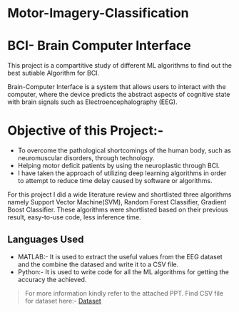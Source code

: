 # Motor-Imagery-Classification
# BCI- Brain Computer Interface

This project is a compartitive study of different ML algorithms to find out the best sutiable Algorithm for BCI.

Brain-Computer Interface is a system that allows users to interact with the computer, where the device predicts the abstract aspects of cognitive state with brain signals such as Electroencephalography (EEG).

# Objective of this Project:-
* To overcome the pathological shortcomings of the human body, such as neuromuscular disorders, through technology.
* Helping motor deficit patients by using the neuroplastic through BCI.
* I have taken the approach of utilizing deep learning algorithms in order to attempt to reduce time delay caused by software or algorithms.


For this project I did a wide literature review and shortlisted three algorithms namely Support Vector Machine(SVM), Random Forest Classifier, Gradient Boost Classifier.
These algorithms were shortlisted based on their previous result, easy-to-use code, less inference time.

## Languages Used

* MATLAB:- It is used to extract the useful values from the EEG dataset and the combine the datased and write it to a CSV file.
* Python:- It is used to write code for all the ML algorithms for getting the accuracy the achieved.


> For more information kindly refer to the attached PPT.
> Find CSV file for dataset here:- [Dataset](https://drive.google.com/file/d/1PXY5kAXRUGUBvPFEemd5UVN471T81U0t/view?usp=sharing)
